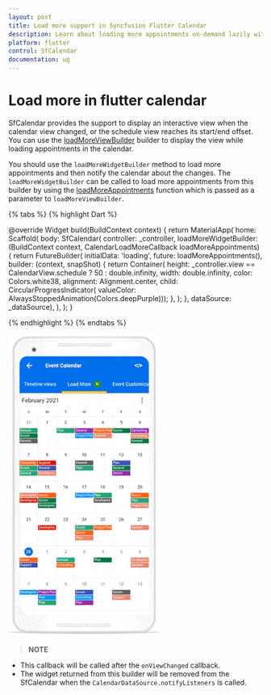 ```yaml
---
layout: post 
title: Load more support in Syncfusion Flutter Calendar
description: Learn about loading more appointments on-demand lazily with an intuitive UI with Syncfusion Flutter Calendar.
platform: flutter
control: SfCalendar
documentation: ug
---
```


# Load more in flutter calendar

SfCalendar provides the support to display an interactive view when the calendar view changed, or the schedule view reaches its start/end offset. You can use the [loadMoreViewBuilder](https://pub.dev/documentation/syncfusion_flutter_calendar/latest/calendar/SfCalendar/loadMoreWidgetBuilder.html) builder to display the view while loading appointments in the calendar.

You should use the `loadMoreWidgetBuilder` method to load more appointments and then notify the calendar about the changes. The `loadMoreWidgetBuilder` can be called to load more appointments from this builder by using the [loadMoreAppointments](https://pub.dev/documentation/syncfusion_flutter_calendar/latest/calendar/LoadMoreWidgetBuilder.html) function which is passed as a parameter to `loadMoreViewBuilder`.

{% tabs %}
{% highlight Dart %}

@override
Widget build(BuildContext context) {
    return MaterialApp(
      home: Scaffold(
        body: SfCalendar(
            controller: _controller,
            loadMoreWidgetBuilder:
                (BuildContext context, CalendarLoadMoreCallback loadMoreAppointments) {
              return FutureBuilder<String>(
                initialData: 'loading',
                future: loadMoreAppointments(),
                builder: (context, snapShot) {
                    return Container(
                        height: _controller.view == CalendarView.schedule ? 50 : double.infinity,
                        width: double.infinity,
                        color: Colors.white38,
                        alignment: Alignment.center,
                        child: CircularProgressIndicator(
                            valueColor:
                                AlwaysStoppedAnimation(Colors.deepPurple)));
                },
              );
            },
            dataSource: _dataSource),
      ),
    );
  }

{% endhighlight %}
{% endtabs %}

![loadMoreWidgetBuilder](images/load-more/loadmore.gif)

>**NOTE**
* This callback will be called after the `onViewChanged` callback.
* The widget returned from this builder will be removed from the SfCalendar when the `CalendarDataSource.notifyListeners` is called.

